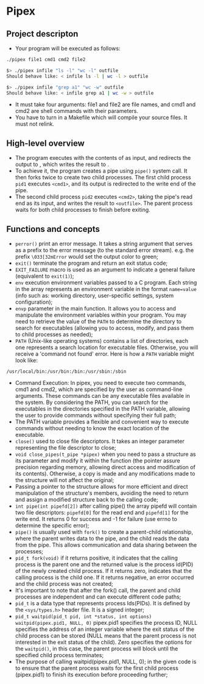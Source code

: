 # Pipex

## Project descripton

- Your program will be executed as follows:
```bash
./pipex file1 cmd1 cmd2 file2

$> ./pipex infile "ls -l" "wc -l" outfile
Should behave like: < infile ls -l | wc -l > outfile

$> ./pipex infile "grep a1" "wc -w" outfile
Should behave like: < infile grep a1 | wc -w > outfile
```
- It must take four arguments: file1 and file2 are file names, and cmd1  and cmd2 are shell commands with their parameters.
- You have to turn in a Makefile which will compile your source files. It must not relink.

## High-level overview

- The program executes <cmd1> with the contents of <infile> as input, and redirects the output to <cmd2>, which writes the result to <outfile>.
- To achieve it, the program creates a pipe using `pipe()` system call. It then forks twice to create two child processes. The first child process `pid1` executes `<cmd1>`, and its output is redirected to the write end of the pipe.
- The second child process `pid2` executes `<cmd2>`, taking the pipe's read end as its input, and writes the result to `<outfile>`. The parent process waits for both child processes to finish before exiting.

## Functions and concepts
- `perror()` print an error message. It takes a string argument that serves as a prefix to the error message (to the standard error stream). e.g. the prefix `\033[32mError` would set the output color to green;
- `exit()` terminate the program and return an exit status code;
- `EXIT_FAILURE` macro is used as an argument to indicate a general failure (equivalent to `exit(1)`);
- `env` execution environment variables passed to a C program. Each string in the array represents an environment variable in the format `name=value` (info such as: working directory, user-specific settings, system configuration);
- `envp` parameter in the main function. It allows you to access and manipulate the environment variables within your program. You may need to retrieve the value of the `PATH` to determine the directory to search for executables (allowing you to access, modify, and pass them to child processes as needed);
- `PATH` (Unix-like operating systems) contains a list of directories, each one represents a search location for executable files. Otherwise, you will receive a 'command not found' error. Here is how a `PATH` variable might look like:
```
/usr/local/bin:/usr/bin:/bin:/usr/sbin:/sbin
```
- Command Execution: In pipex, you need to execute two commands, cmd1 and cmd2, which are specified by the user as command-line arguments. These commands can be any executable files available in the system. By considering the PATH, you can search for the executables in the directories specified in the PATH variable, allowing the user to provide commands without specifying their full path;
- The PATH variable provides a flexible and convenient way to execute commands without needing to know the exact location of the executable.
- `close()` used to close file descriptors. It takes an integer parameter representing the file descriptor to close;
- `void	close_pipes(t_pipe *pipex)` when you need to pass a structure as its parameter and modify it within the function (the pointer assure precision regarding memory, allowing direct access and modification of its contents). Otherwise, a copy is made and any modifications made to the structure will not affect the original;
- Passing a pointer to the structure allows for more efficient and direct manipulation of the structure's members, avoiding the need to return and assign a modified structure back to the calling code;
- `int pipe(int pipefd[2])` after calling pipe() the array pipefd will contain two file descriptors: `pipefd[0]` for the read end and `pipefd[1]` for the write end. It returns 0 for success and -1 for failure (use errno to determine the specific error);
- `pipe()` is usually used with `fork()` to create a parent-child relationship, where the parent writes data to the pipe, and the child reads the data from the pipe. This allows communication and data sharing between the processes;
- `pid_t fork(void)` if it returns positive, it indicates that the calling process is the parent one and the returned value is the process id(PID) of the newly created child process. If it returns zero, indicates that the calling process is the child one. If it returns negative, an error occurred and the child process was not created;
- It's important to note that after the fork() call, the parent and child processes are independent and can execute different code paths;
- `pid_t` is a data type that represents process Ids(PIDs). It is defined by the `<sys/types.h>` header file. It is a signed integer;
- `pid_t waitpid(pid_t pid, int *status, int options)` `waitpid(pipex.pid1, NULL, 0)` pipex.pid1 specifies the process ID, NULL specifies the address of an integer variable where the exit status of the child process can be stored (NULL means that the parent process is not interested in the exit status of the child). Zero specifies the options for the `waitpid()`, in this case, the parent process will block until the specified child process terminates;
- The purpose of calling waitpid(pipex.pid1, NULL, 0); in the given code is to ensure that the parent process waits for the first child process (pipex.pid1) to finish its execution before proceeding further;

